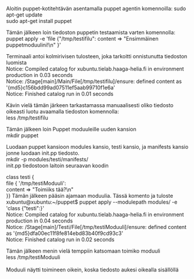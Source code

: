 Aloitin puppet-kotitehtävän asentamalla puppet agentin komennoilla:
sudo apt-get update<br>
sudo apt-get install puppet<br>

Tämän jälkeen loin tiedoston puppetin testaamista varten komennolla:<br>
puppet apply -e 'file {"/tmp/testifilu": content => "Ensimmäinen puppetmoduulini!\n" }'<br>

Terminaali antoi kolmirivisen tulosteen, joka tarkoitti onnistunutta tiedoston luomista<br>
Notice: Compiled catalog for xubuntu.tielab.haaga-helia.fi in environment production in 0.03 seconds<br>
Notice: /Stage[main]/Main/File[/tmp/testifilu]/ensure: defined content as '{md5}c156bdd99ad07511ef5aab99710f1e6a'<br>
Notice: Finished catalog run in 0.01 seconds<br>

Kävin vielä tämän järkeen tarkastamassa manuaalisesti oliko tiedosto oikeasti luotu avaamalla tiedoston komennolla:<br>
less /tmp/testifilu<br>

Tämän jälkeen loin Puppet moduuleille uuden kansion<br>
mkdir puppet<br>

Luodaan puppet kansioon modules kansio, testi kansio, ja manifests kansio jonne luodaan init.pp tiedosto.<br>
mkdir -p modules/testi/manifests/<br>
init.pp tiedostoon laitoin seuraavan koodin<br>

class testi { <br>
        file { '/tmp/testiModuuli':<br>
                content => "Toimiiks tää?\n"<br>
}}
Tämän jälkeen pääsin ajamaan moduulia. Tässä komento ja tuloste<br>
xubuntu@xubuntu:~/puppet$ puppet apply --modulepath modules/ -e 'class {"testi":}'<br>
Notice: Compiled catalog for xubuntu.tielab.haaga-helia.fi in environment production in 0.04 seconds<br>
Notice: /Stage[main]/Testi/File[/tmp/testiModuuli]/ensure: defined content as '{md5}dfa00ec11f8fe814ebd83b40f9cd93c3'<br>
Notice: Finished catalog run in 0.02 seconds<br>

Tämän jälkeen menin vielä temppiin katsomaan toimiko moduuli<br>
less /tmp/testiModuuli<br>
<br>
Moduuli näytti toimineen oikein, koska tiedosto aukesi oikealla sisällöllä<br>
